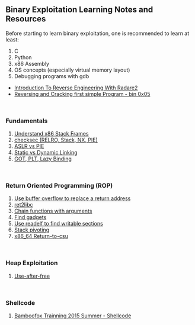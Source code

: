 ## Binary Exploitation Learning Notes and Resources
Before starting to learn binary exploitation, one is recommended to learn at least:
1. C
2. Python
3. x86 Assembly
4. OS concepts (especially virtual memory layout)
5. Debugging programs with gdb

* [Introduction To Reverse Engineering With Radare2](https://www.youtube.com/watch?v=LAkYW5ixvhg&t=669s)
* [Reversing and Cracking first simple Program - bin 0x05](https://www.youtube.com/watch?v=VroEiMOJPm8)

<br>

### Fundamentals
1. [Understand x86 Stack Frames](https://github.com/aesophor/pwnnn/tree/master/labs/lab00-x86-stack-frame-tracing)
2. [checksec (RELRO, Stack, NX, PIE)](https://github.com/aesophor/pwnnn/tree/master/rop-emporium/1-split)
3. [ASLR vs PIE](https://github.com/aesophor/pwnnn/tree/master/rop-emporium/1-split)
4. [Static vs Dynamic Linking](https://github.com/aesophor/pwnnn/tree/master/rop-emporium/2-callme)
5. [GOT, PLT, Lazy Binding](https://github.com/aesophor/pwnnn/tree/master/rop-emporium/2-callme)

<br>

### Return Oriented Programming (ROP)
1. [Use buffer overflow to replace a return address](https://github.com/aesophor/pwnnn/tree/master/rop-emporium/0-ret2win)
2. [ret2libc](https://github.com/aesophor/pwnnn/blob/master/picoctf-2018/got-2-learn-libc/exploit.py)
3. [Chain functions with arguments](https://github.com/aesophor/pwnnn/tree/master/rop-emporium/2-callme#结论)
4. [Find gadgets](https://github.com/aesophor/pwnnn/tree/master/rop-emporium/3-write4#rop-gadgets)
5. [Use readelf to find writable sections](https://github.com/aesophor/pwnnn/tree/master/rop-emporium/3-write4#pwn)
6. [Stack pivoting](https://github.com/satan1sm/pwnnn/tree/master/rop-emporium/6-pivot#stack-pivot)
7. [x86_64 Return-to-csu](https://github.com/satan1sm/pwnnn/tree/master/rop-emporium/7-ret2csu#return-to-csu)

<br>

### Heap Exploitation
1. [Use-after-free](https://github.com/aesophor/pwnnn/tree/master/pwnable.kr/0x10-uaf)

<br>

### Shellcode
1. [Bamboofox Trainning 2015 Summer - Shellcode](https://www.youtube.com/watch?v=auv-64HUBw8)
